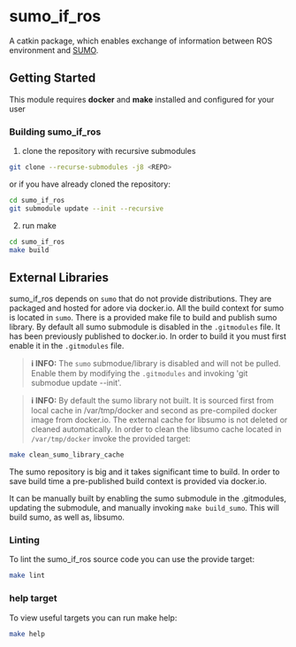 <!--
********************************************************************************
* Copyright (C) 2017-2020 German Aerospace Center (DLR). 
* Eclipse ADORe, Automated Driving Open Research https://eclipse.org/adore
*
* This program and the accompanying materials are made available under the 
* terms of the Eclipse Public License 2.0 which is available at
* http://www.eclipse.org/legal/epl-2.0.
*
* SPDX-License-Identifier: EPL-2.0 
*
* Contributors: 
*   Daniel Heß - initial API and implementation
********************************************************************************
-->
# sumo_if_ros
A catkin package, which enables exchange of information between ROS environment and [SUMO](http://eclipse.org/sumo).

## Getting Started
This module requires **docker** and **make** installed and configured for your user

### Building sumo_if_ros
1. clone the repository with recursive submodules
```bash
git clone --recurse-submodules -j8 <REPO>
```
or if you have already cloned the repository:
```bash
cd sumo_if_ros
git submodule update --init --recursive
```
2. run make
```bash
cd sumo_if_ros
make build
```

## External Libraries
sumo_if_ros depends on `sumo` that do not provide
distributions.  They are packaged and hosted for adore via docker.io.
All the build context for sumo is located in `sumo`. There is a provided
make file to build and publish sumo library. By default all sumo
submodule is disabled in the `.gitmodules` file. It has been previously 
published to docker.io. In order to build it you must first enable it 
 in the `.gitmodules` file. 

> **ℹ️ INFO:**
> The `sumo` submodue/library is disabled and will not be pulled. Enable them
> by modifying the `.gitmodules` and invoking 'git submodue update --init'.

> **ℹ️ INFO:**
> By default the sumo library not built. It is sourced first from local
> cache in /var/tmp/docker and second as pre-compiled docker image from docker.io.
The external cache for libsumo is not deleted or cleaned automatically. In order
to clean the libsumo cache located in `/var/tmp/docker` invoke the 
provided target:
```bash
make clean_sumo_library_cache
```
The sumo repository is big and it takes significant time to build.  In order to
save build time a pre-published build context is provided via docker.io.

It can be manually built by enabling the sumo submodule in the .gitmodules, 
updating the submodule, and manually invoking `make build_sumo`. This will build
sumo, as well as, libsumo.

### Linting
To lint the sumo_if_ros source code you can use the provide target:
```bash
make lint
```

### help target
To view useful targets you can run make help:
```bash 
make help
```
